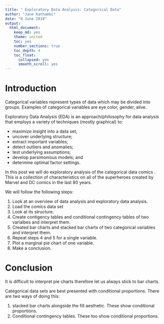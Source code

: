 ```yaml
---
title: " Exploratory Data Analysis: Categorical Data"
author: "Jane Kathambi"
date: "8 June 2018"
output: 
  html_document:
    keep_md: yes
    theme: united
    toc: yes
    number_sections: true
    toc_depth: 4
    toc_float:
      collapsed: yes
      smooth_scroll: yes
---
```



# Introduction
Categorical variables represent types of data which may be divided into groups. Examples of categorical variables are eye color, gender, alive.

Exploratory Data Analysis (EDA) is an approach/philosophy for data analysis that employs a variety of techniques (mostly graphical) to: 

* maximize insight into a data set;
* uncover underlying structure;
* extract important variables;
* detect outliers and anomalies;
* test underlying assumptions;
* develop parsimonious models; and
* determine optimal factor settings.



In this post we will do exploratory analysis of the categorical data comics . This is a collection of characteristics on all of the superheroes created by Marvel and DC comics in the last 80 years.

We will follow the following steps:

1. Look at an overview of data analysis and exploratory data analysis.
2. Load the comics data set
3. Look at its structure.
4. Create contigency tables and conditional contingency tables of two varialbes and interpret them.
5. Created bar charts and stacked bar charts of two categorical variables and interpret them.
6. Repeat steps 4 and 5  for a single variable.
8. Plot a marginal pie chart of one variable.
9. Make a conclusion.


# Conclusion
It is difficult to interpret pie charts therefore let us always stick to bar charts.

Categorical data sets are best presented with conditional proportions. There are two ways of doing this:

1. stacked bar charts alongside the fill aesthetic. These show conditional proportions. 
2. Conditional contingency tables. These too show conditional proportions.


